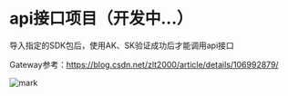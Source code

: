 # api接口项目（开发中...）

导入指定的SDK包后，使用AK、SK验证成功后才能调用api接口

Gateway参考：https://blog.csdn.net/zlt2000/article/details/106992879/

![mark](https://cdn.jsdelivr.net/gh/vincent-nicky/image_store/blog/20200628094613487.png)
